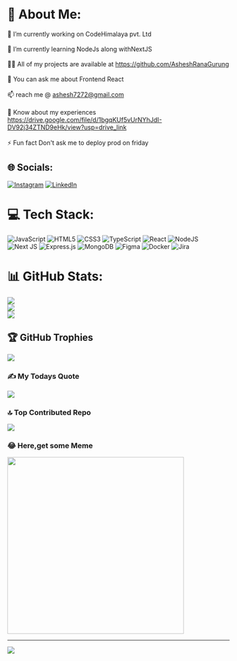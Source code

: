 # 💫 About Me:
🔭 I’m currently working on CodeHimalaya pvt. Ltd<br><br>🌱 I’m currently learning NodeJs along withNextJS<br><br>👨‍💻 All of my projects are available at https://github.com/AsheshRanaGurung<br><br>💬 You can ask me about Frontend React<br><br>📫   reach me @  ashesh7272@gmail.com<br><br>📄 Know about my experiences https://drive.google.com/file/d/1bgqKUf5vUrNYhJdI-DV92j34ZTND9eHk/view?usp=drive_link<br><br>⚡ Fun fact Don't ask me to deploy prod on friday


## 🌐 Socials:
[![Instagram](https://img.shields.io/badge/Instagram-%23E4405F.svg?logo=Instagram&logoColor=white)](https://instagram.com/asheshrana.gr) [![LinkedIn](https://img.shields.io/badge/LinkedIn-%230077B5.svg?logo=linkedin&logoColor=white)](https://www.linkedin.com/in/ashesh-gurung-071800208/) 

# 💻 Tech Stack:
![JavaScript](https://img.shields.io/badge/javascript-%23323330.svg?style=for-the-badge&logo=javascript&logoColor=%23F7DF1E) ![HTML5](https://img.shields.io/badge/html5-%23E34F26.svg?style=for-the-badge&logo=html5&logoColor=white) ![CSS3](https://img.shields.io/badge/css3-%231572B6.svg?style=for-the-badge&logo=css3&logoColor=white) ![TypeScript](https://img.shields.io/badge/typescript-%23007ACC.svg?style=for-the-badge&logo=typescript&logoColor=white) ![React](https://img.shields.io/badge/react-%2320232a.svg?style=for-the-badge&logo=react&logoColor=%2361DAFB) ![NodeJS](https://img.shields.io/badge/node.js-6DA55F?style=for-the-badge&logo=node.js&logoColor=white) ![Next JS](https://img.shields.io/badge/Next-black?style=for-the-badge&logo=next.js&logoColor=white) ![Express.js](https://img.shields.io/badge/express.js-%23404d59.svg?style=for-the-badge&logo=express&logoColor=%2361DAFB) ![MongoDB](https://img.shields.io/badge/MongoDB-%234ea94b.svg?style=for-the-badge&logo=mongodb&logoColor=white) ![Figma](https://img.shields.io/badge/figma-%23F24E1E.svg?style=for-the-badge&logo=figma&logoColor=white) ![Docker](https://img.shields.io/badge/docker-%230db7ed.svg?style=for-the-badge&logo=docker&logoColor=white) ![Jira](https://img.shields.io/badge/jira-%230A0FFF.svg?style=for-the-badge&logo=jira&logoColor=white)
# 📊 GitHub Stats:
![](https://github-readme-stats.vercel.app/api?username=AsheshRanaGurung&theme=dark&hide_border=false&include_all_commits=true&count_private=true)<br/>
![](https://github-readme-streak-stats.herokuapp.com/?user=AsheshRanaGurung&theme=dark&hide_border=false)<br/>
![](https://github-readme-stats.vercel.app/api/top-langs/?username=AsheshRanaGurung&theme=dark&hide_border=false&include_all_commits=true&count_private=true&layout=compact)

## 🏆 GitHub Trophies
![](https://github-profile-trophy.vercel.app/?username=AsheshRanaGurung&theme=radical&no-frame=false&no-bg=true&margin-w=4)

### ✍️ My Todays Quote
![](https://quotes-github-readme.vercel.app/api?type=horizontal&theme=radical)

### 🔝 Top Contributed Repo
![](https://github-contributor-stats.vercel.app/api?username=AsheshRanaGurung&limit=5&theme=dark&combine_all_yearly_contributions=true)

### 😂 Here,get some Meme
<img src='https://randommeme-five.vercel.app/' style="height: 400px;"/>

---
[![](https://visitcount.itsvg.in/api?id=AsheshRanaGurung&icon=0&color=0)](https://visitcount.itsvg.in)

<!-- Proudly created with GPRM ( https://gprm.itsvg.in ) -->
